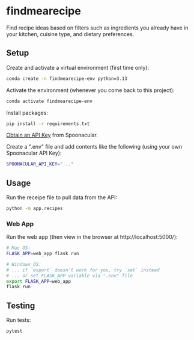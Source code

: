 # findmearecipe
Find recipe ideas based on filters such as ingredients you already have in your kitchen, cuisine type, and dietary preferences.

## Setup

Create and activate a virtual environment (first time only):

```sh
conda create -n findmearecipe-env python=3.13
```

Activate the environment (whenever you come back to this project):

```sh
conda activate findmearecipe-env
```

Install packages:

```sh
pip install -r requirements.txt
```

[Obtain an API Key](https://spoonacular.com/food-api) from Spoonacular.

Create a ".env" file and add contents like the following (using your own Spoonacular API Key):

```sh
SPOONACULAR_API_KEY="..."
```

## Usage

Run the receipe file to pull data from the API:

```sh
python -m app.recipes
```

### Web App

Run the web app (then view in the browser at http://localhost:5000/):

```sh
# Mac OS:
FLASK_APP=web_app flask run

# Windows OS:
# ... if `export` doesn't work for you, try `set` instead
# ... or set FLASK_APP variable via ".env" file
export FLASK_APP=web_app
flask run
```

## Testing

Run tests:

```sh
pytest
```